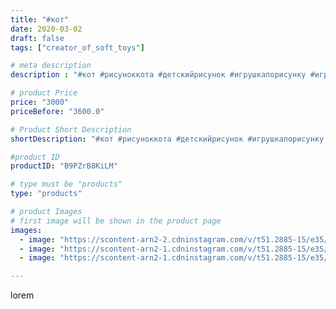 ```yaml
---
title: "#кот"
date: 2020-03-02
draft: false
tags: ["creator_of_soft_toys"]

# meta description
description : "#кот #рисуноккота #детскийрисунок #игрушкапорисунку #игрушкаручнойработы #мягкаяигрушка #котэ #котики #мягкийкотик #мягкийкот"

# product Price
price: "3000"
priceBefore: "3600.0"

# Product Short Description
shortDescription: "#кот #рисуноккота #детскийрисунок #игрушкапорисунку #игрушкаручнойработы #мягкаяигрушка #котэ #котики #мягкийкотик #мягкийкот"

#product ID
productID: "B9PZrB8KiLM"

# type must be "products"
type: "products"

# product Images
# first image will be shown in the product page
images:
  - image: "https://scontent-arn2-2.cdninstagram.com/v/t51.2885-15/e35/88217537_204666863928233_2766905509151782222_n.jpg?_nc_ht=scontent-arn2-2.cdninstagram.com&_nc_cat=105&_nc_ohc=xysV5zJc-u4AX9us3ND&tp=1&oh=758e55e02580bec78d7293c60a9b9ba6&oe=60616C4E&ig_cache_key=MjI1NjEzNDgzODM2NTY3ODY5Nw%3D%3D.2"
  - image: "https://scontent-arn2-1.cdninstagram.com/v/t51.2885-15/e35/88204886_114181646848803_2917201514329331025_n.jpg?_nc_ht=scontent-arn2-1.cdninstagram.com&_nc_cat=103&_nc_ohc=uA3jjfNGalMAX-VqCd1&tp=1&oh=7824e5ed96fc9fcbcbfaa6e76363d7d9&oe=605EB353&ig_cache_key=MjI1NjEzNDgzODM3NDAzOTY2Ng%3D%3D.2"
  - image: "https://scontent-arn2-1.cdninstagram.com/v/t51.2885-15/e35/88725269_183672423049970_5394486054451367722_n.jpg?_nc_ht=scontent-arn2-1.cdninstagram.com&_nc_cat=102&_nc_ohc=5xdyBd-hWIAAX8yXMsE&tp=1&oh=73b3f4d86fb8bf2e9a39870c9b8774ca&oe=605E4A06&ig_cache_key=MjI1NjEzNDgzODM0ODgzNzcxMQ%3D%3D.2"

---
```

lorem

